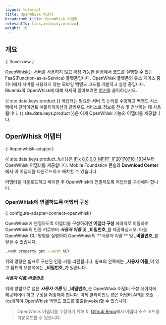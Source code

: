 ```yaml
---
layout: tutorial
title: OpenWhisk 어댑터
breadcrumb_title: OpenWhisk 어댑터
relevantTo: [ios,android,cordova]
weight: 10
---
```

<!-- NLS_CHARSET=UTF-8 -->
## 개요
{: #overview }

OpenWhisk는 서버를 사용하지 않고 확장 가능한 환경에서 코드를 실행할 수 있는 FaaS(Function-as-a-Service) 플랫폼입니다. OpenWhisk 플랫폼의 유스 케이스 중 하나에서 서버를 사용하지 않는 모바일 백엔드 코드를 개발하고 실행 중입니다. Bluemix의 OpenWhisk에 대해 자세히 알아보려면 [여기](https://console.bluemix.net/openwhisk/?env_id=ibm:yp:us-south)를 클릭하십시오. 

{{ site.data.keys.product }} 어댑터는 필요한 서버 측 논리를 수행하고 백엔드 시스템에서 클라이언트 애플리케이션과 클라우드 서비스로 정보를 전송 및 검색하는 데 사용됩니다. {{ site.data.keys.product }}은 이제 OpenWhisk 기능의 어댑터를 제공합니다. 

##  OpenWhisk 어댑터
{: #openwhisk-adapter}

{{ site.data.keys.product_full }}은 [iFix 8.0.0.0-MFPF-IF20170710-1834](https://mobilefirstplatform.ibmcloud.com/blog/2017/07/11/8-0-ifix-release/)부터 OpenWhisk 어댑터를 제공합니다. Mobile Foundation 콘솔의 **Download Center**에서 이 어댑터를 다운로드하고 배치할 수 있습니다. 

어댑터를 다운로드하고 배치한 후 OpenWhisk에 연결하도록 어댑터를 구성해야 합니다.

### OpenWhisk에 연결하도록 어댑터 구성
{: configure-adapter-connect-openwhisk}

OpenWhisk에 연결하도록 어댑터를 구성하려면 **어댑터 구성** 페이지로 이동하여 OpenWhisk의 인증 키로부터 _**사용자 이름**_ 및 _**비밀번호**_를 제공하십시오. 다음 OpenWhisk CLI 명령을 실행하여 OpenWhisk의 _**사용자 이름 **_ 및 _**비밀번호**_를 얻을 수 있습니다. 

```bash
./wsk property get --auth KEY
```

위의 명령은 쉼표로 구분된 인증 키를 리턴합니다. 쉼표의 왼쪽에는 _**사용자 이름**_이 있고 쉼표의 오른쪽에는 _**비밀번호**_가 있습니다. 

_**사용자 이름:비밀번호**_

위의 방법으로 얻은 _**사용자 이름**_ 및 _**비밀번호**_는 OpenWhisk 어댑터 구성 페이지에 제공되어야 하고 구성을 저장해야 합니다. 이제 클라이언트 앱은 어댑터 API를 호출(call)하여 OpenWhisk 백엔드 코드를 호출(invoke)할 수 있습니다. 

>OpenWhisk 어댑터를 수정하기 위해 이 [Github Repo](https://github.com/mfpdev/mfp-extension-adapters)에서 어댑터 소스 코드를 다운로드할 수 있습니다. 
